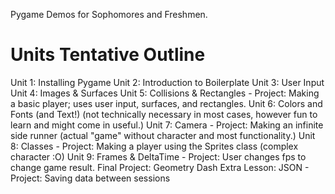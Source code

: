 Pygame Demos for Sophomores and Freshmen.

# Units Tentative Outline

Unit 1: Installing Pygame
Unit 2: Introduction to Boilerplate
Unit 3: User Input
Unit 4: Images & Surfaces
Unit 5: Collisions & Rectangles
    - Project: Making a basic player; uses user input, surfaces, and rectangles.
Unit 6: Colors and Fonts (and Text!) (not technically necessary in most cases, however fun to learn and might come in useful.)
Unit 7: Camera
    - Project: Making an infinite side runner (actual "game" without character and most functionality.)
Unit 8: Classes
    - Project: Making a player using the Sprites class (complex character :O)
Unit 9: Frames & DeltaTime
    - Project: User changes fps to change game result.
Final Project: Geometry Dash
Extra Lesson: JSON
    - Project: Saving data between sessions